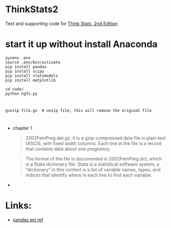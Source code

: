 ThinkStats2
===========

Text and supporting code for [Think Stats, 2nd Edition](http://greenteapress.com/thinkstats2/index.html)

# start it up without install Anaconda

    pyvenv .env
    source .env/bin/activate
    pip install pandas
    pip install scipy
    pip install statsmodels
    pip install matplotlib

    cd code/
    python ngfs.py


# 
    gunzip file.gz  # unzip file, this will remove the original file


#

* chapter 1 
    > 2002FemPreg.dat.gz; it is a gzip-compressed data file in plain text (ASCII), with fixed width columns. Each line in the file is a record that contains data about one pregnancy.

    >The format of the file is documented in 2002FemPreg.dct, which is a Stata dictionary file. Stata is a statistical software system; a “dictionary” in this context is a list of variable names, types, and indices that identify where in each line to find each variable.

*


# Links:
* [pandas api ref](http://pandas.pydata.org/pandas-docs/stable/api.html#dataframe)

